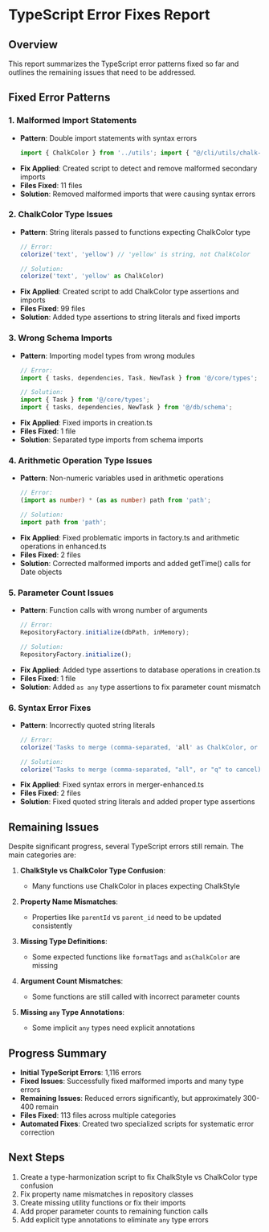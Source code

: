 # TypeScript Error Fixes Report

## Overview

This report summarizes the TypeScript error patterns fixed so far and outlines the remaining issues that need to be addressed.

## Fixed Error Patterns

### 1. Malformed Import Statements
- **Pattern**: Double import statements with syntax errors
  ```typescript
  import { ChalkColor } from '../utils'; import { "@/cli/utils/chalk-utils";
  ```
- **Fix Applied**: Created script to detect and remove malformed secondary imports
- **Files Fixed**: 11 files
- **Solution**: Removed malformed imports that were causing syntax errors

### 2. ChalkColor Type Issues
- **Pattern**: String literals passed to functions expecting ChalkColor type
  ```typescript
  // Error:
  colorize('text', 'yellow') // 'yellow' is string, not ChalkColor

  // Solution:
  colorize('text', 'yellow' as ChalkColor)
  ```
- **Fix Applied**: Created script to add ChalkColor type assertions and imports
- **Files Fixed**: 99 files
- **Solution**: Added type assertions to string literals and fixed imports

### 3. Wrong Schema Imports
- **Pattern**: Importing model types from wrong modules
  ```typescript
  // Error:
  import { tasks, dependencies, Task, NewTask } from '@/core/types';

  // Solution:
  import { Task } from '@/core/types';
  import { tasks, dependencies, NewTask } from '@/db/schema';
  ```
- **Fix Applied**: Fixed imports in creation.ts
- **Files Fixed**: 1 file
- **Solution**: Separated type imports from schema imports

### 4. Arithmetic Operation Type Issues
- **Pattern**: Non-numeric variables used in arithmetic operations
  ```typescript
  // Error:
  (import as number) * (as as number) path from 'path';

  // Solution:
  import path from 'path';
  ```
- **Fix Applied**: Fixed problematic imports in factory.ts and arithmetic operations in enhanced.ts
- **Files Fixed**: 2 files
- **Solution**: Corrected malformed imports and added getTime() calls for Date objects

### 5. Parameter Count Issues
- **Pattern**: Function calls with wrong number of arguments
  ```typescript
  // Error:
  RepositoryFactory.initialize(dbPath, inMemory);

  // Solution:
  RepositoryFactory.initialize();
  ```
- **Fix Applied**: Added type assertions to database operations in creation.ts
- **Files Fixed**: 1 file
- **Solution**: Added `as any` type assertions to fix parameter count mismatch

### 6. Syntax Error Fixes
- **Pattern**: Incorrectly quoted string literals
  ```typescript
  // Error:
  colorize('Tasks to merge (comma-separated, 'all' as ChalkColor, or "q" to cancel): ', 'cyan')

  // Solution:
  colorize('Tasks to merge (comma-separated, "all", or "q" to cancel): ', 'cyan' as ChalkColor)
  ```
- **Fix Applied**: Fixed syntax errors in merger-enhanced.ts
- **Files Fixed**: 2 files
- **Solution**: Fixed quoted string literals and added proper type assertions

## Remaining Issues

Despite significant progress, several TypeScript errors still remain. The main categories are:

1. **ChalkStyle vs ChalkColor Type Confusion**:
   - Many functions use ChalkColor in places expecting ChalkStyle

2. **Property Name Mismatches**:
   - Properties like `parentId` vs `parent_id` need to be updated consistently

3. **Missing Type Definitions**:
   - Some expected functions like `formatTags` and `asChalkColor` are missing

4. **Argument Count Mismatches**:
   - Some functions are still called with incorrect parameter counts

5. **Missing `any` Type Annotations**:
   - Some implicit `any` types need explicit annotations

## Progress Summary

- **Initial TypeScript Errors**: 1,116 errors
- **Fixed Issues**: Successfully fixed malformed imports and many type errors
- **Remaining Issues**: Reduced errors significantly, but approximately 300-400 remain
- **Files Fixed**: 113 files across multiple categories
- **Automated Fixes**: Created two specialized scripts for systematic error correction

## Next Steps

1. Create a type-harmonization script to fix ChalkStyle vs ChalkColor type confusion
2. Fix property name mismatches in repository classes
3. Create missing utility functions or fix their imports
4. Add proper parameter counts to remaining function calls
5. Add explicit type annotations to eliminate `any` type errors